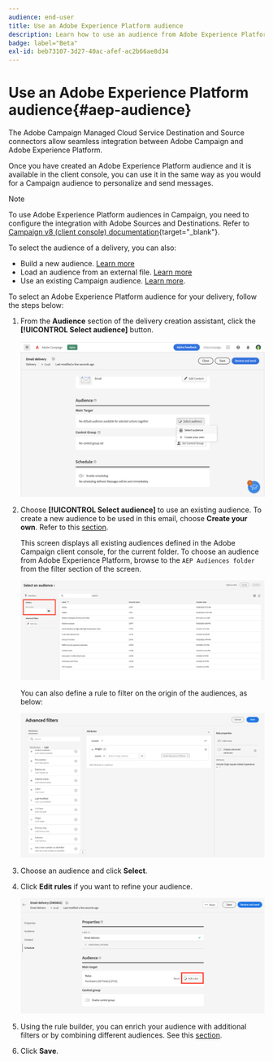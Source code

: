 ```yaml
---
audience: end-user
title: Use an Adobe Experience Platform audience
description: Learn how to use an audience from Adobe Experience Platform
badge: label="Beta" 
exl-id: beb73107-3d27-40ac-afef-ac2b66ae8d34
---
```

# Use an Adobe Experience Platform audience{#aep-audience}

The Adobe Campaign Managed Cloud Service Destination and Source connectors allow seamless integration between Adobe Campaign and Adobe Experience Platform.

Once you have created an Adobe Experience Platform audience and it is available in the client console, you can use it in the same way as you would for a Campaign audience to personalize and send messages.

>[!NOTE]
>
>To use Adobe Experience Platform audiences in Campaign, you need to configure the integration with Adobe Sources and Destinations. Refer to [Campaign v8 (client console) documentation](https://experienceleague.adobe.com/docs/campaign/campaign-v8/connect/ac-aep/ac-aep.html){target="_blank"}.

To select the audience of a delivery, you can also:

* Build a new audience. [Learn more](segment-builder.md)
* Load an audience from an external file. [Learn more](file-audience.md)
* Use an existing Campaign audience. [Learn more](add-audience.md).

To select an Adobe Experience Platform audience for your delivery, follow the steps below:

1. From the **Audience** section of the delivery creation assistant, click the **[!UICONTROL Select audience]** button.

   ![](assets/create-audience.png)

1. Choose **[!UICONTROL Select audience]** to use an existing audience. To create a new audience to be used in this email, choose **Create your own**. Refer to this [section](segment-builder.md).

    This screen displays all existing audiences defined in the Adobe Campaign client console, for the current folder. To choose an audience from Adobe Experience Platform, browse to the `AEP Audiences folder` from the filter section of the screen.

    ![](assets/select-audience-folder.png)

    You can also define a rule to filter on the origin of the audiences, as below:

    ![](assets/filter-on-aep-audience.png)

1. Choose an audience and click **Select**.

1. Click **Edit rules** if you want to refine your audience.

   ![](assets/refine-audience.png)

1. Using the rule builder, you can enrich your audience with additional filters or by combining different audiences. See this [section](segment-builder.md).

1. Click **Save**. 
